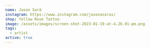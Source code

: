 ```yaml
---
name: Jason Sarà
instagram: https://www.instagram.com/jasonasaras/
shop: Yellow Rose Tattoo
image: /assets/images/screen-shot-2023-01-19-at-4.26.01-pm.png
tags:
  - artist
active: true
---
```

